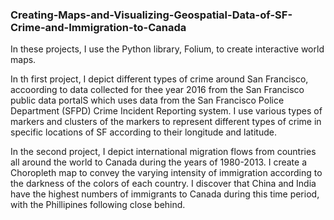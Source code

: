 ### Creating-Maps-and-Visualizing-Geospatial-Data-of-SF-Crime-and-Immigration-to-Canada

In these projects, I use the Python library, Folium, to create interactive world maps. 

In th first project, I depict different types of crime around San Francisco, accoording to data collected for thee year 2016 from the San Francisco public data portalS which uses data from the San Francisco Police Department (SFPD) Crime Incident Reporting system. I use various types of markers and clusters of the markers to represent different types of crime in specific locations of SF according to their longitude and latitude. 

In the second project, I depict international migration flows from countries all around the world to Canada during the years of 1980-2013. I create a Choropleth map to convey the varying intensity of immigration according to the darkness of the colors of each country. I discover that China and India have the highest numbers of immigrants to Canada during this time period, with the Phillipines following close behind.
